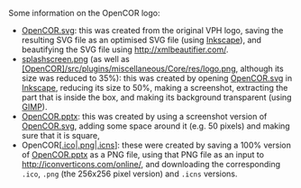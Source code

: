 Some information on the OpenCOR logo:
 * [OpenCOR.svg](https://github.com/opencor/opencor/blob/master/res/OpenCOR.svg): this was created from the original VPH logo, saving the resulting SVG file as an optimised SVG file (using [Inkscape](https://inkscape.org/)), and beautifying the SVG file using http://xmlbeautifier.com/.
 * [splashscreen.png](https://github.com/opencor/opencor/blob/master/res/splashscreen.png) (as well as [[OpenCOR]/src/plugins/miscellaneous/Core/res/logo.png](https://github.com/opencor/opencor/blob/master/src/plugins/miscellaneous/Core/res/logo.png), although its size was reduced to 35%): this was created by opening [OpenCOR.svg](https://github.com/opencor/opencor/blob/master/res/OpenCOR.svg) in [Inkscape](https://inkscape.org/), reducing its size to 50%, making a screenshot, extracting the part that is inside the box, and making its background transparent (using [GIMP](https://www.gimp.org/)).
 * [OpenCOR.pptx](https://github.com/opencor/opencor/blob/master/res/OpenCOR.pptx): this was created by using a screenshot version of [OpenCOR.svg](https://github.com/opencor/opencor/blob/master/res/OpenCOR.svg), adding some space around it (e.g. 50 pixels) and making sure that it is square,
 * OpenCOR[[.ico](https://github.com/opencor/opencor/blob/master/res/OpenCOR.ico)|[.png](https://github.com/opencor/opencor/blob/master/res/OpenCOR.png)|[.icns](https://github.com/opencor/opencor/blob/master/res/OpenCOR.icns)]: these were created by saving a 100% version of [OpenCOR.pptx](https://github.com/opencor/opencor/blob/master/res/OpenCOR.pptx) as a PNG file, using that PNG file as an input to http://iconverticons.com/online/, and downloading the corresponding `.ico`, `.png` (the 256x256 pixel version) and `.icns` versions.
